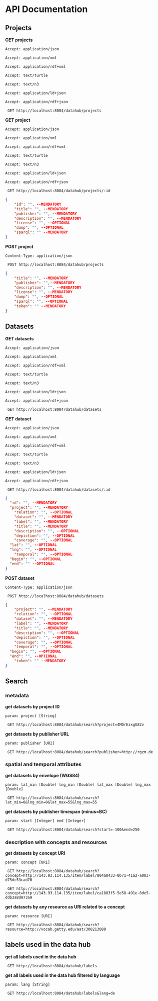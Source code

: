 # API Documentation

## Projects

**GET projects**

`Accept: application/json`

`Accept: application/xml`

`Accept: application/rdf+xml`

`Accept: text/turtle`

`Accept: text/n3`

`Accept: application/ld+json`

`Accept: application/rdf+json`

` GET http://localhost:8084/datahub/projects`

**GET project**

`Accept: application/json`

`Accept: application/xml`

`Accept: application/rdf+xml`

`Accept: text/turtle`

`Accept: text/n3`

`Accept: application/ld+json`

`Accept: application/rdf+json`

` GET http://localhost:8084/datahub/projects/:id`

```json
{
	"id": "", --MENDATORY
	"title": "", --MENDATORY
	"publisher": "", --MENDATORY
	"description": "", --MENDATORY
	"license": "", --OPTIONAL
	"dump": "", --OPTIONAL
	"sparql": "" --MENDATORY
}
```

**POST project**

`Content-Type: application/json`

` POST http://localhost:8084/datahub/projects`

```json
{
	"title": "", --MENDATORY
	"publisher": "",--MENDATORY
	"description": "", --MENDATORY
	"license": "", --MENDATORY
	"dump": "", --OPTIONAL
	"sparql": "", --OPTIONAL
	"token": "" --MENDATORY
}
```

## Datasets

**GET datasets**

`Accept: application/json`

`Accept: application/xml`

`Accept: application/rdf+xml`

`Accept: text/turtle`

`Accept: text/n3`

`Accept: application/ld+json`

`Accept: application/rdf+json`

` GET http://localhost:8084/datahub/datasets`

**GET dataset**

`Accept: application/json`

`Accept: application/xml`

`Accept: application/rdf+xml`

`Accept: text/turtle`

`Accept: text/n3`

`Accept: application/ld+json`

`Accept: application/rdf+json`

` GET http://localhost:8084/datahub/datasets/:id`

```json
{
  "id": "", --MENDATORY
  "project": "", --MENDATORY
	"relation": "", --OPTIONAL
	"dataset": "", --MENDATORY
	"label": "", --MENDATORY
	"title": "", --MENDATORY
	"description": "", --OPTIONAL
	"depiction": "", --OPTIONAL
	"coverage": "", --OPTIONAL
  "lat": "", --OPTIONAL
  "lng": "", --OPTIONAL
	"temporal": "", --OPTIONAL
  "begin": "", --OPTIONAL
  "end": "" --OPTIONAL
}
```

**POST dataset**

`Content-Type: application/json`

` POST http://localhost:8084/datahub/datasets`

```json
{
	"project": "", --MENDATORY
	"relation": "", --OPTIONAL
	"dataset": "", --MENDATORY
	"label": "", --MENDATORY
	"title": "", --MENDATORY
	"description": "", --OPTIONAL
	"depiction": "", --OPTIONAL
	"coverage": "", --OPTIONAL
	"temporal": "", --OPTIONAL
  "begin": "", --OPTIONAL
  "end": "", --OPTIONAL
	"token": "" --MENDATORY
}
```

## Search

### metadata

**get datasets by project ID**

`param: project [String]`

` GET http://localhost:8084/datahub/search?project=4MDrEzxgG82v`

**get datasets by publisher URL**

`param: publisher [URI]`

` GET http://localhost:8084/datahub/search?publisher=http://rgzm.de`

### spatial and temporal attributes

**get datasets by envelope (WGS84)**

`param: lat_min [Double] lng_min [Double] lat_max [Double] lng_max [Double]`

` GET http://localhost:8084/datahub/search?lat_min=0&lng_min=0&lat_max=55&lng_max=55`

**get datasets by publisher timespan (minus=BC)**

`param: start [Integer] end [Integer]`

` GET http://localhost:8084/datahub/search?start=-100&end=250`

### description with concepts and resources

**get datasets by concept URI**

`param: concept [URI]`

` GET http://localhost:8084/datahub/search?concept=http://143.93.114.135/item/label/804a0433-0b71-41a2-a003-d75dc53cad70`

` GET http://localhost:8084/datahub/search?concept=http://143.93.114.135/item/label/ca1883f5-5e58-491e-8de5-ddb3a8d973a9`

**get datasets by any resource as URI related to a concept**

`param: resource [URI]`

` GET http://localhost:8084/datahub/search?resource=http://vocab.getty.edu/aat/300213080`

## labels used in the data hub

**get all labels used in the data hub**

` GET http://localhost:8084/datahub/labels`

**get all labels used in the data hub filtered by language**

`param: lang [String]`

` GET http://localhost:8084/datahub/labels&lang=de`
